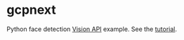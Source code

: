 # gcpnext
Python face detection [Vision API](https://cloud.google.com/vision/) example.
See the [tutorial](https://cloud.google.com/vision/docs/face-tutorial).
